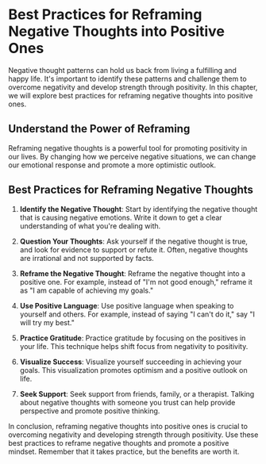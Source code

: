 Best Practices for Reframing Negative Thoughts into Positive Ones
========================================================================================================

Negative thought patterns can hold us back from living a fulfilling and happy life. It's important to identify these patterns and challenge them to overcome negativity and develop strength through positivity. In this chapter, we will explore best practices for reframing negative thoughts into positive ones.

Understand the Power of Reframing
---------------------------------

Reframing negative thoughts is a powerful tool for promoting positivity in our lives. By changing how we perceive negative situations, we can change our emotional response and promote a more optimistic outlook.

Best Practices for Reframing Negative Thoughts
----------------------------------------------

1. **Identify the Negative Thought**: Start by identifying the negative thought that is causing negative emotions. Write it down to get a clear understanding of what you're dealing with.

2. **Question Your Thoughts**: Ask yourself if the negative thought is true, and look for evidence to support or refute it. Often, negative thoughts are irrational and not supported by facts.

3. **Reframe the Negative Thought**: Reframe the negative thought into a positive one. For example, instead of "I'm not good enough," reframe it as "I am capable of achieving my goals."

4. **Use Positive Language**: Use positive language when speaking to yourself and others. For example, instead of saying "I can't do it," say "I will try my best."

5. **Practice Gratitude**: Practice gratitude by focusing on the positives in your life. This technique helps shift focus from negativity to positivity.

6. **Visualize Success**: Visualize yourself succeeding in achieving your goals. This visualization promotes optimism and a positive outlook on life.

7. **Seek Support**: Seek support from friends, family, or a therapist. Talking about negative thoughts with someone you trust can help provide perspective and promote positive thinking.

In conclusion, reframing negative thoughts into positive ones is crucial to overcoming negativity and developing strength through positivity. Use these best practices to reframe negative thoughts and promote a positive mindset. Remember that it takes practice, but the benefits are worth it.


